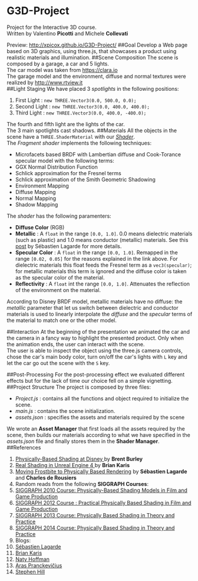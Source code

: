 # G3D-Project
Project for the Interactive 3D course.<br/>Written by Valentino **Picotti** and Michele **Collevati**

Preview: http://xpicox.github.io/G3D-Project/
##Goal
Develop a Web page based on 3D graphics, using three.js, that showcases a product using realistic materials and illumination.
##Scene Composition
The scene is composed by a garage, a car and 5 lights.<br/>
The car model was taken from https://clara.io <br/>
The garage model and the environment, diffuse and normal textures were realized by http://www.rtview.it <br/>
##Light Staging
We have placed 3 *spotlights* in the following positions:

1. First Light : ```new THREE.Vector3(0.0, 500.0, 0.0);```
2. Second Light : ```new THREE.Vector3(0.0, 400.0, 400.0);```
3. Third Light : ```new THREE.Vector3(0.0, 400.0, -400.0);```

The fourth and fifth light are the lights of the car. <br/>
The 3 main spotlights cast shadows.
##Materials
All the objects in the scene have a ```THREE.ShaderMaterial``` with our [*Shader*](https://github.com/xpicox/G3D-Project/blob/master/media/materials/fragmentShader.glsl).<br/>
The *Fragment shader* implements the following techniques:
- Microfacets based BRDF with Lambertian diffuse and Cook-Torance specular model with the following terms:
 - GGX Normal Distribution Function
 - Schlick approximation for the Fresnel terms
 - Schlick approximation of the Smith Geometric Shadowing
- Environment Mapping
- Diffuse Mapping
- Normal Mapping
- Shadow Mapping

The *shader* has the following paramenters:
- **Diffuse Color** (RGB)
- **Metallic** : A ```float``` in the range ```[0.0, 1.0]```. 0.0 means dielectric materials (such as plastic) and 1.0 means conductor (metallic) materials. See this [post](https://seblagarde.wordpress.com/2011/08/17/feeding-a-physical-based-lighting-mode/) by Sébastien Lagarde for more details.
- **Specular Color** : A ```float``` in the range ```[0.0, 1.0]```. Remapped in the range ```[0.02, 0.05]``` for the reasons explained in the link above.
For dielectric materials this float feeds the Fresnel term as a ```vec3(specular)```; for metallic materials this term is ignored and the diffuse color is taken as the specular color of the material.
- **Reflectivity** : A ```float``` int the range ```[0.0, 1.0]```. Attenuates the reflection of the environment on the material.

According to Disney BRDF model, metallic materials have no diffuse: the *metallic* parameter that let us switch between dielectric and conductor materials is used to linearly interpolate the *diffuse* and the *specular* terms of the material to match one or the other model.

##Interaction
At the beginning of the presentation we animated the car and the camera in a fancy way to highlight the presented product. Only when the animation ends, the user can interact with the scene. <br/>
The user is able to inspect the object using the three.js camera controls, chose the car's main body color, turn on/off the car's lights with ```L``` key and let the car go out the scene with the ```S``` key.

##Post-Processing
For the post-processing effect we evaluated different effects but for the lack of time our choice fell on a simple vignetting.
##Project Structure
The project is composed by three files:
- *Project.js* : contains all the functions and object required to initialize the scene.
- *main.js* : contains the scene initialization.
- *assets.json* : specifies the assets and materials required by the scene

We wrote an **Asset Manager** that first loads all the assets required by the scene, then builds our materials according to what we have specified in the *assets.json* file and finally stores them in the **Shader Manager**.
##References
1. [ Physically-Based Shading at Disney ](https://disney-animation.s3.amazonaws.com/library/s2012_pbs_disney_brdf_notes_v2.pdf) by **Brent Burley**
2. [Real Shading in Unreal Engine 4 ](https://de45xmedrsdbp.cloudfront.net/Resources/files/2013SiggraphPresentationsNotes-26915738.pdf) by **Brian Karis**
3. [Moving Frostbite to Physically Based Rendering]( http://www.frostbite.com/wp-content/uploads/2014/11/course_notes_moving_frostbite_to_pbr.pdf) by **Sébastien Lagarde** and **Charles de Rousiers**
4. Random reads from the following **SIGGRAPH Courses**:
 1. [SIGGRAPH 2010 Course: Physically-Based Shading Models in Film and Game Production](http://renderwonk.com/publications/s2010-shading-course/)
 2. [SIGGRAPH 2012 Course : Practical Physically Based Shading in Film and Game Production](http://blog.selfshadow.com/publications/s2012-shading-course/)
 3. [SIGGRAPH 2013 Course: Physically Based Shading in Theory and Practice](http://blog.selfshadow.com/publications/s2013-shading-course/)
 4. [SIGGRAPH 2014 Course: Physically Based Shading in Theory and Practice](http://blog.selfshadow.com/publications/s2014-shading-course/#course_content)
5. Blogs:
  1. [Sébastien Lagarde](https://seblagarde.wordpress.com)
  2. [Brian Karis](http://graphicrants.blogspot.it)
  3. [Naty Hoffman](http://renderwonk.com/blog/)
  4. [Aras Pranckevičius](http://aras-p.info)
  5. [Stephen Hill](http://blog.selfshadow.com)
